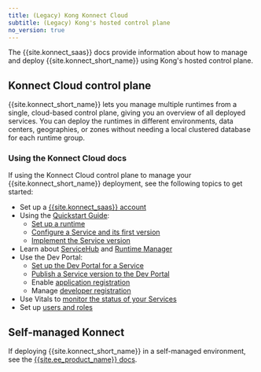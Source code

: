 ```yaml
---
title: (Legacy) Kong Konnect Cloud
subtitle: (Legacy) Kong's hosted control plane
no_version: true
---
```

<!-- vale off -->

The {{site.konnect_saas}} docs provide information about how to manage and
deploy {{site.konnect_short_name}} using Kong's hosted control
plane.

## Konnect Cloud control plane
{{site.konnect_short_name}} lets you manage multiple runtimes from a
single, cloud-based control plane, giving you an overview of all deployed
services. You can deploy the runtimes in different environments, data
centers, geographies, or zones without needing a local clustered database for
each runtime group.

### Using the Konnect Cloud docs
If using the Konnect Cloud control plane to manage your {{site.konnect_short_name}}
deployment, see the following topics to get started:

* Set up a [{{site.konnect_saas}} account](/konnect/legacy/access-account)
* Using the [Quickstart Guide](/konnect/legacy/getting-started/):
  * [Set up a runtime](/konnect/legacy/getting-started/configure-runtime)
  * [Configure a Service and its first version](/konnect/legacy/getting-started/configure-service)
  * [Implement the Service version](/konnect/legacy/getting-started/implement-service)
* Learn about [ServiceHub](/konnect/legacy/servicehub) and [Runtime Manager](/konnect/legacy/runtime-manager)
* Use the Dev Portal:
  * [Set up the Dev Portal for a Service](/konnect/legacy/servicehub/dev-portal/service-documentation)
  * [Publish a Service version to the Dev Portal](/konnect/legacy/servicehub/dev-portal/publish)
  * Enable [application registration](/konnect/legacy/dev-portal/applications/enable-app-reg)
  * Manage [developer registration](/konnect/legacy/dev-portal/access-and-approval/manage-devs)
* Use Vitals to [monitor the status of your Services](/konnect/legacy/vitals)
* Set up [users and roles](/konnect/legacy/org-management/users-and-roles)

## Self-managed Konnect
If deploying {{site.konnect_short_name}} in a self-managed environment, see the
[{{site.ee_product_name}} docs](/gateway/).
